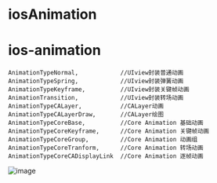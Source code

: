 # iosAnimation
# ios-animation
    AnimationTypeNormal,            //UIview封装普通动画
    AnimationTypeSpring,            //UIview封装弹簧动画
    AnimationTypeKeyframe,          //UIview封装关键帧动画
    AnimationTransition,            //UIview封装转场动画
    AnimationTypeCALayer,           //CALayer动画
    AnimationTypeCALayerDraw,       //CALayer绘图
    AnimationTypeCoreBase,          //Core Animation 基础动画
    AnimationTypeCoreKeyframe,      //Core Animation 关键帧动画
    AnimationTypeCoreGroup,         //Core Animation 动画组
    AnimationTypeCoreTranform,      //Core Animation 转场动画
    AnimationTypeCoreCADisplayLink  //Core Animation 逐帧动画


![image](http://github.com/rongshutou/iOS-Animation/iOS-Animationr/animation.gif)
